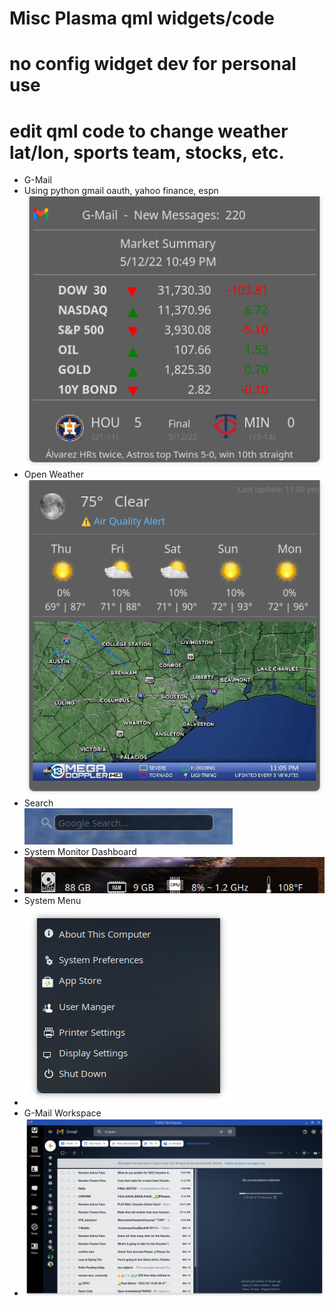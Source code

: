 # Misc Plasma qml widgets/code
# no config widget dev for personal use
# edit qml code to change weather lat/lon, sports team, stocks, etc.

* G-Mail <br>
* Using python gmail oauth, yahoo finance, espn <br>
[![G-Mail Widget](gmail.png)](https://github.com/txhammer68/qml/blob/master/G-Mail.zip)
* Open Weather <br>
[![Weather](weather1.png)](https://github.com/txhammer68/qml/blob/master/OpenWeather.zip)
* Search <br>
[![Search Widget](search.png)](https://github.com/txhammer68/qml/blob/master/org.kde.search.zip)
* System Monitor Dashboard <br>
* [![System dashboard](dashboard.png)](https://github.com/txhammer68/qml/blob/master/SystemDashboard.zip)
* System Menu <br>
* [![System menu](system-menu.png)](https://github.com/txhammer68/qml/blob/master/system-menu.zip)
* G-Mail Workspace <br>
* [![G-Mail Workspace](Screenshot_gmail.png)](https://github.com/txhammer68/qml/blob/master/gmail/gmail.zip)
